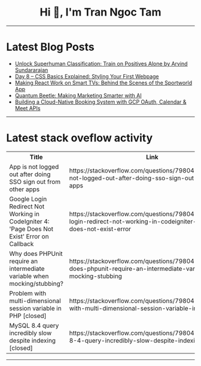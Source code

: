 <h1 align="center">Hi 👋, I'm Tran Ngoc Tam</h1>

---

# Latest Blog Posts 
<!-- BLOG-POST-LIST:START -->
- [Unlock Superhuman Classification: Train on Positives Alone by Arvind Sundararajan](https://dev.to/arvind_sundararajan/unlock-superhuman-classification-train-on-positives-alone-by-arvind-sundararajan-1mb9)
- [Day 8 – CSS Basics Explained: Styling Your First Webpage](https://dev.to/bblackwind/day-8-css-basics-explained-styling-your-first-webpage-2a9f)
- [Making React Work on Smart TVs: Behind the Scenes of the Sportworld App](https://dev.to/ivan_kuten/making-react-work-on-smart-tvs-behind-the-scenes-of-the-sportworld-app-2ahi)
- [Quantum Beetle: Making Marketing Smarter with AI](https://dev.to/prerna_gogoi_68aa23d70588/quantum-beetle-making-marketing-smarter-with-ai-3a44)
- [Building a Cloud-Native Booking System with GCP OAuth, Calendar &amp; Meet APIs](https://dev.to/blackie360/building-a-cloud-native-booking-system-with-gcp-oauth-calendar-meet-apis-23dp)
<!-- BLOG-POST-LIST:END -->

---

# Latest stack oveflow activity
<table>
  <tr><th>Title</th><th>Link</th></tr>
  <!-- STACKOVERFLOW:START --><tr><td>App is not logged out after doing SSO sign out from other apps</td><td>https://stackoverflow.com/questions/79804506/app-is-not-logged-out-after-doing-sso-sign-out-from-other-apps</td></tr><tr><td>Google Login Redirect Not Working in CodeIgniter 4: &#39;Page Does Not Exist&#39; Error on Callback</td><td>https://stackoverflow.com/questions/79804323/google-login-redirect-not-working-in-codeigniter-4-page-does-not-exist-error</td></tr><tr><td>Why does PHPUnit require an intermediate variable when mocking/stubbing?</td><td>https://stackoverflow.com/questions/79804220/why-does-phpunit-require-an-intermediate-variable-when-mocking-stubbing</td></tr><tr><td>Problem with multi-dimensional session variable in PHP [closed]</td><td>https://stackoverflow.com/questions/79804205/problem-with-multi-dimensional-session-variable-in-php</td></tr><tr><td>MySQL 8.4 query incredibly slow despite indexing [closed]</td><td>https://stackoverflow.com/questions/79804138/mysql-8-4-query-incredibly-slow-despite-indexing</td></tr><!-- STACKOVERFLOW:END -->
</table>

---


